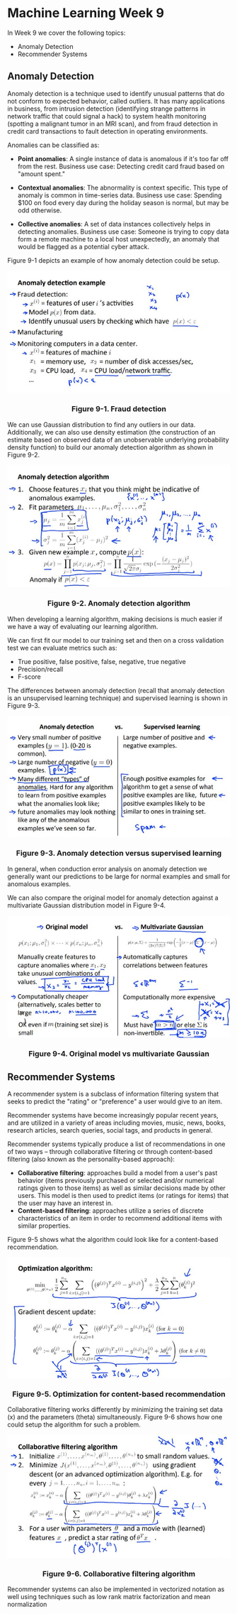 # Machine Learning Week 9

In Week 9 we cover the following topics:
* Anomaly Detection
* Recommender Systems

## Anomaly Detection

Anomaly detection is a technique used to identify unusual patterns that do not conform to expected behavior, called outliers. It has many applications in business, from intrusion detection (identifying strange patterns in network traffic that could signal a hack) to system health monitoring (spotting a malignant tumor in an MRI scan), and from fraud detection in credit card transactions to fault detection in operating environments.

Anomalies can be classified as:

* **Point anomalies**: A single instance of data is anomalous if it's too far off from the rest. Business use case: Detecting credit card fraud based on "amount spent."

* **Contextual anomalies**: The abnormality is context specific. This type of anomaly is common in time-series data. Business use case: Spending $100 on food every day during the holiday season is normal, but may be odd otherwise.

* **Collective anomalies**: A set of data instances collectively helps in detecting anomalies. Business use case: Someone is trying to copy data form a remote machine to a local host unexpectedly, an anomaly that would be flagged as a potential cyber attack.

Figure 9-1 depicts an example of how anomaly detection could be setup.

<div align="center">
  <img src="photos/fraud.jpg">
  <h3>Figure 9-1. Fraud detection</h3>
</div>

We can use Gaussian distribution to find any outliers in our data. Additionally, we can also use density estimation (the construction of an estimate based on observed data of an unobservable underlying probability density function) to build our anomaly detection algorithm as shown in Figure 9-2.

<div align="center">
  <img src="photos/asetup.jpg">
  <h3>Figure 9-2. Anomaly detection algorithm</h3>
</div>

When developing a learning algorithm, making decisions is much easier if we have a way of evaluating our learning algorithm.

We can first fit our model to our training set and then on a cross validation test we can evaluate metrics such as:
* True positive, false positive, false, negative, true negative
* Precision/recall
* F-score

The differences between anomaly detection (recall that anomaly detection is an unsupervised learning technique) and supervised learning is shown in Figure 9-3.

<div align="center">
  <img src="photos/advssuper.jpg">
  <h3>Figure 9-3. Anomaly detection versus supervised learning</h3>
</div>

In general, when conduction error analysis on anomaly detection we generally want our predictions to be large for normal examples and small for anomalous examples.

We can also compare the original model for anomaly detection against a multivariate Gaussian distribution model in Figure 9-4.

<div align="center">
  <img src="photos/omvsmg.jpg">
  <h3>Figure 9-4. Original model vs multivariate Gaussian</h3>
</div>

## Recommender Systems

A recommender system is a subclass of information filtering system that seeks to predict the "rating" or "preference" a user would give to an item.

Recommender systems have become increasingly popular recent years, and are utilized in a variety of areas including movies, music, news, books, research articles, search queries, social tags, and products in general.

Recommender systems typically produce a list of recommendations in one of two ways – through collaborative filtering or through content-based filtering (also known as the personality-based approach):
* **Collaborative filtering**: approaches build a model from a user's past behavior (items previously purchased or selected and/or numerical ratings given to those items) as well as similar decisions made by other users. This model is then used to predict items (or ratings for items) that the user may have an interest in.
* **Content-based filtering**: approaches utilize a series of discrete characteristics of an item in order to recommend additional items with similar properties.

Figure 9-5 shows what the algorithm could look like for a content-based recommendation.

 <div align="center">
  <img src="photos/contentrec.jpg">
  <h3>Figure 9-5. Optimization for content-based recommendation</h3>
</div>

Collaborative filtering works differently by minimizing the training set data (x) and the parameters (theta) simultaneously. Figure 9-6 shows how one could setup the algorithm for such a problem.

 <div align="center">
  <img src="photos/collabfilter.jpg">
  <h3>Figure 9-6. Collaborative filtering algorithm</h3>
</div>

Recommender systems can also be implemented in vectorized notation as well using techniques such as low rank matrix factorization and mean normalization
